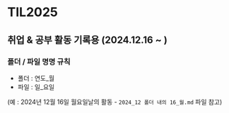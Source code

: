 # TIL2025

## 취업 & 공부 활동 기록용 (2024.12.16 ~ )

### 폴더 / 파일 명명 규칙

- 폴더 : 연도\_월
- 파일 : 일\_요일

(예 : 2024년 12월 16일 월요일날의 활동 - `2024_12 폴더 내의 16_월.md` 파일 참고)
